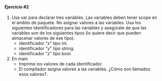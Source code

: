 #### Ejercicio #2

1. Usa var para declarar tres variables. Las variables deben tener scope en el ámbito de paquete.
No asignar valores a las variables. Usa los siguientes identificadores para las variables y asegúrate de que las variables
son de los siguientes tipos (lo quiere decir que pueden almacenar valores de ese tipo).
    * identificador "x" tipo int.
    * identificador "y" tipo string.
    * identificador "z" tipo bool.
2. En main
    * Imprime los valores de cada identificador.
    * El compilador asigna valores a las variables. ¿Cómo son llamados esos valores?.